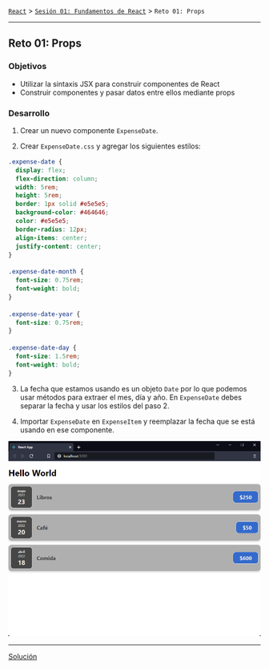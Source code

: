 [`React`](../../README.md) > [`Sesión 01: Fundamentos de React`](../Readme.md) > `Reto 01: Props`

---

## Reto 01: Props

### Objetivos

- Utilizar la sintaxis JSX para construir componentes de React
- Construir componentes y pasar datos entre ellos mediante props

### Desarrollo

1. Crear un nuevo componente `ExpenseDate`.

2. Crear `ExpenseDate.css` y agregar los siguientes estilos:

```css
.expense-date {
  display: flex;
  flex-direction: column;
  width: 5rem;
  height: 5rem;
  border: 1px solid #e5e5e5;
  background-color: #464646;
  color: #e5e5e5;
  border-radius: 12px;
  align-items: center;
  justify-content: center;
}

.expense-date-month {
  font-size: 0.75rem;
  font-weight: bold;
}

.expense-date-year {
  font-size: 0.75rem;
}

.expense-date-day {
  font-size: 1.5rem;
  font-weight: bold;
}
```

3. La fecha que estamos usando es un objeto `Date` por lo que podemos usar métodos para extraer el mes, día y año. En `ExpenseDate` debes separar la fecha y usar los estilos del paso 2.

4. Importar `ExpenseDate` en `ExpenseItem` y reemplazar la fecha que se está usando en ese componente.

![ExpenseDate](./assets/expense-date.png)

---

[Solución](./Solucion/Readme.md)

